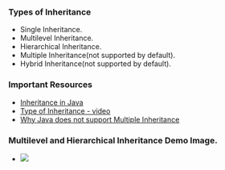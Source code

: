 ### Types of Inheritance
* Single Inheritance.
* Multilevel Inheritance.
* Hierarchical Inheritance.
* Multiple Inheritance(not supported by default).
* Hybrid Inheritance(not supported by default).

### Important Resources
* <a href="https://www.geeksforgeeks.org/inheritance-in-java/">Inheritance in Java</a>
* <a href="https://www.youtube.com/watch?v=fnqSfeZ8n8c">Type of Inheritance - video</a>
* <a href="https://www.youtube.com/watch?v=kzUUW4BSSG0">Why Java does not support Multiple Inheritance</a>

### Multilevel and Hierarchical Inheritance Demo Image.
* ![](F:\Java\Day08\images\inheritanceEx.PNG)

